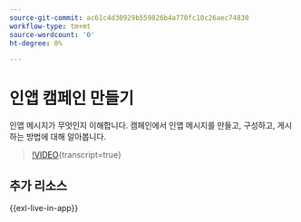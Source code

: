 ```yaml
---
source-git-commit: ac61c4d30929b559826b4a770fc10c26aec74830
workflow-type: tm+mt
source-wordcount: '0'
ht-degree: 0%

---
```

# 인앱 캠페인 만들기

인앱 메시지가 무엇인지 이해합니다. 캠페인에서 인앱 메시지를 만들고, 구성하고, 게시하는 방법에 대해 알아봅니다.

>[!VIDEO](https://video.tv.adobe.com/v/3410430?quality=12&learn=on){transcript=true}

## 추가 리소스

{{exl-live-in-app}}

